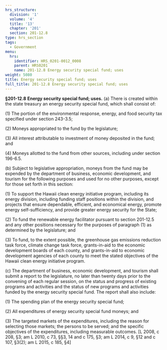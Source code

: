```yaml
---
hrs_structure:
  division: '1'
  volume: '4'
  title: '13'
  chapter: '201'
  section: 201-12.8
type: hrs_section
tags:
  - Government
menu:
  hrs:
    identifier: HRS_0201-0012_0008
    parent: HRS0201
    name: 201-12.8 Energy security special fund; uses
weight: 5080
title: Energy security special fund; uses
full_title: 201-12.8 Energy security special fund; uses
---
```

**§201-12.8** **Energy security special fund; uses.** (a) There is created within the state treasury an energy security special fund, which shall consist of:

(1) The portion of the environmental response, energy, and food security tax specified under section 243-3.5;

(2) Moneys appropriated to the fund by the legislature;

(3) All interest attributable to investment of money deposited in the fund; and

(4) Moneys allotted to the fund from other sources, including under section 196-6.5.

(b) Subject to legislative appropriation, moneys from the fund may be expended by the department of business, economic development, and tourism for the following purposes and used for no other purposes, except for those set forth in this section:

(1) To support the Hawaii clean energy initiative program, including its energy division, including funding staff positions within the division, and projects that ensure dependable, efficient, and economical energy, promote energy self-sufficiency, and provide greater energy security for the State;

(2) To fund the renewable energy facilitator pursuant to section 201-12.5 and any other positions necessary for the purposes of paragraph (1) as determined by the legislature; and

(3) To fund, to the extent possible, the greenhouse gas emissions reduction task force, climate change task force, grants-in-aid to the economic development boards of each county, and grants-in-aid to economic development agencies of each county to meet the stated objectives of the Hawaii clean energy initiative program.

(c) The department of business, economic development, and tourism shall submit a report to the legislature, no later than twenty days prior to the convening of each regular session, on the status and progress of existing programs and activities and the status of new programs and activities funded by the energy security special fund. The report shall also include:

(1) The spending plan of the energy security special fund;

(2) All expenditures of energy security special fund moneys; and

(3) The targeted markets of the expenditures, including the reason for selecting those markets; the persons to be served; and the specific objectives of the expenditures, including measurable outcomes. [L 2008, c 208, §3; am L 2010, c 73, §§3, 14 and c 175, §3; am L 2014, c 9, §12 and c 107, §3(2); am L 2015, c 185, §4]